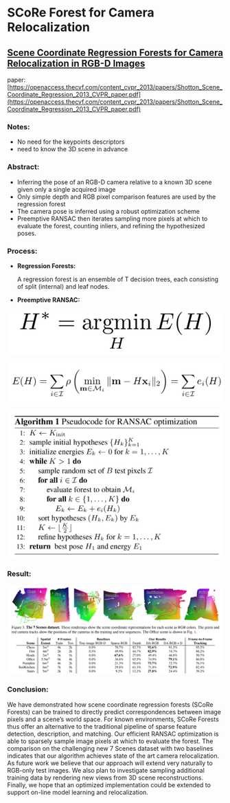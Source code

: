 # SCoRe Forest for Camera Relocalization

## [Scene Coordinate Regression Forests for Camera Relocalization in RGB-D Images]([https://openaccess.thecvf.com/content_cvpr_2013/papers/Shotton_Scene_Coordinate_Regression_2013_CVPR_paper.pdf](https://openaccess.thecvf.com/content_cvpr_2013/papers/Shotton_Scene_Coordinate_Regression_2013_CVPR_paper.pdf))

paper: [https://openaccess.thecvf.com/content_cvpr_2013/papers/Shotton_Scene_Coordinate_Regression_2013_CVPR_paper.pdf](https://openaccess.thecvf.com/content_cvpr_2013/papers/Shotton_Scene_Coordinate_Regression_2013_CVPR_paper.pdf)

### Notes:

- No need for the keypoints descriptors
- need to know the 3D scene in advance

### Abstract:

- Inferring the pose of an RGB-D camera relative to a known 3D scene given only a single acquired image
- Only simple depth and RGB pixel comparison features are used by the regression forest
- The camera pose is inferred using a robust optimization scheme
- Preemptive RANSAC then iterates sampling more pixels at which to evaluate the forest, counting inliers, and refining the hypothesized poses.

### Process:

- **Regression Forests:**
    
    A regression forest is an ensemble of T decision trees, each consisting of split (internal) and leaf nodes. 
    
- **Preemptive RANSAC:**

![Untitled](SCoRe%20Forest%20for%20Camera%20Relocalization%20b3c45bcce7884e21988d05d5310f0cc4/Untitled.png)

![Untitled](SCoRe%20Forest%20for%20Camera%20Relocalization%20b3c45bcce7884e21988d05d5310f0cc4/Untitled%201.png)

![Untitled](SCoRe%20Forest%20for%20Camera%20Relocalization%20b3c45bcce7884e21988d05d5310f0cc4/Untitled%202.png)

### Result:

![Untitled](SCoRe%20Forest%20for%20Camera%20Relocalization%20b3c45bcce7884e21988d05d5310f0cc4/Untitled%203.png)

### Conclusion:

We have demonstrated how scene coordinate regression forests (SCoRe Forests) can be trained to directly predict correspondences between image pixels and a scene’s world space. For known environments, SCoRe Forests thus offer an alternative to the traditional pipeline of sparse feature detection, description, and matching. Our efficient RANSAC optimization is able to sparsely sample image pixels at which to evaluate the forest. The comparison on the challenging new 7 Scenes dataset with two baselines indicates that our algorithm achieves state of the art camera relocalization. As future work we believe that our approach will extend very naturally to RGB-only test images. We also plan to investigate sampling additional training data by rendering new views from 3D scene reconstructions. Finally, we hope that an optimized implementation could be extended to support on-line model learning and relocalization.